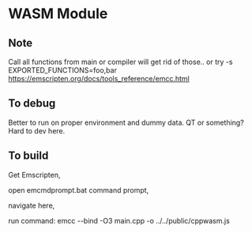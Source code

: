 # WASM Module

## Note

Call all functions from main or compiler will get rid of those..
or try -s EXPORTED_FUNCTIONS=foo,bar
https://emscripten.org/docs/tools_reference/emcc.html

## To debug

Better to run on proper environment and dummy data. QT or something? Hard to dev here. 

## To build

Get Emscripten,

open emcmdprompt.bat command prompt,

navigate here,

run command:
emcc --bind -O3 main.cpp -o ../../public/cppwasm.js
